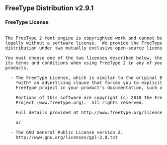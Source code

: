 ## FreeType Distribution v2.9.1

### FreeType License
<pre>

The FreeType 2 font engine is copyrighted work and cannot be used
legally without a software license.  We provide the FreeType Engine
distribution under two mutually exclusive open-source licenses.

You must choose one of the two licenses described below, then obey all
its terms and conditions when using FreeType 2 in any of your projects or
products.

  - The FreeType License, which is similar to the original BSD license
    *with* an advertising clause that forces you to explicitly cite the
    FreeType project in your product's documentation, such as follows:

    Portions of this software are copyright (c) 2018 The FreeType
    Project (www.freetype.org).  All rights reserved.

    Full details provided at http://www.freetype.org/license.html

    or

  - The GNU General Public License version 2.
    http://www.gnu.org/licenses/gpl-2.0.txt

</pre>
